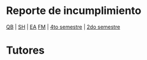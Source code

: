 # Reporte de incumplimiento
[QB](https://docs.google.com/spreadsheets/d/1T0SXT01V0STvH-umj_X7TzANdwbjf3KoTeRrjoMYwjs/edit?usp=sharing) | [SH](https://docs.google.com/spreadsheets/d/1v_RJx4Td5yqgUxlQ61t6VoJjsSjGiNZmwiwKLkD3Q8s/edit?usp=sharing) | [EA](https://docs.google.com/spreadsheets/d/1IV_goZzPWRtV1miwo0ftoojTk-NxIfly9iodJJD7oB4/edit?usp=sharing)
[FM](https://docs.google.com/spreadsheets/d/1qfDflqitOr6OJalIVz5rseYWN62iDz3I-s0LW4amrcE/edit?usp=sharing) | [4to semestre](https://docs.google.com/spreadsheets/d/1hkmieyNZBHgulPSqDqbhHXWvVIpaw4RTtNpNJSqdevw/edit?usp=sharing) | [2do semestre](https://docs.google.com/spreadsheets/d/1r2c_lE0QjTh6TrYZE9ynf65wvrzFqd9z8gyBndaPE8M/edit?usp=sharing)
# Tutores
